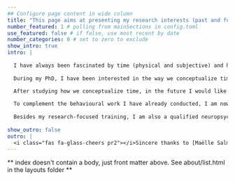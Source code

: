 ```yaml
---
## Configure page content in wide column
title: "This page aims at presenting my research interests (past and future) in more details." # leave blank to exclude
number_featured: 1 # pulling from mainSections in config.toml
use_featured: false # if false, use most recent by date
number_categories: 0 # set to zero to exclude
show_intro: true
intro: |
  
  I have always been fascinated by time (physical and subjective) and how we can perceive and conceptualize something so elusive, and yet essential to successful interaction with the environment.
  
  During my PhD, I have been interested in the way we conceptualize time, that is how we represent and process temporal abstract concepts (i.e., past and future) through an embodied perspective of language. Based on theoretical proposals such as neural reuse and correlational learning (Hebbian and anti-hebbian learning), the underlying question we tackled was how we process past- and future-related concepts with respect to the mental timeline (i.e., past to the left space and future to the right space). I have carried out seven behavioural studies (both in lab and online, due to the global pandemic) with adults and children, recording both reaction times and eyetracking data. Overall, results of my PhD suggests that movement plays a key role for the grounding (and the processing) of past- and future-related concepts. 

  After studying how we conceptualize time, in the future I would like to study how we perceive time. I am convinced that we gradually learn to estimate time through sensorimotor interactions, using and combining internal and external cues. For instance, I would like to investigate the role of multisensory integration in timing, as described for instance by Bayesian cue-combination models. 
  
  To complement the behavioural work I have already conducted, I am now developing further my technical and neuroscientist skills (e.g., EEG, MEG, virtual reality) as a postdoctoral researcher involved in the [EXPERIENCE Project](https://experience-project.eu), supervised by Virginie van Wassenhove at Neurospin. 
  
  Besides my research-focused training, I am also a qualified neuropsychologist. Accordingly, I would like to investigate time cognition both in typically and atypically developing individuals (especially in Parkinson's disease, schizophrenia, and ADHD).
  
show_outro: false
outro: |
  <i class="fas fa-glass-cheers pr2"></i>Sincere thanks to [Maëlle Salmon](https://masalmon.eu/) for her help naming this Hugo theme!
---
```


** index doesn't contain a body, just front matter above.
See about/list.html in the layouts folder **
